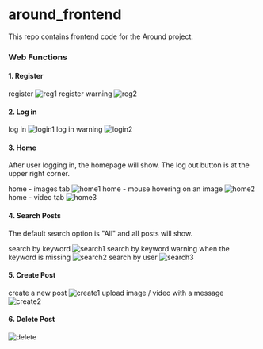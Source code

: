 # around_frontend
This repo contains frontend code for the Around project.

### Web Functions

#### 1. Register
register
![reg1](images/register.PNG)
register warning
![reg2](images/register2.PNG)

#### 2. Log in
log in
![login1](images/login.PNG)
log in warning
![login2](images/login2.PNG)

#### 3. Home
After user logging in, the homepage will show. The log out button is at the upper right corner.

home - images tab
![home1](images/home.PNG)
home - mouse hovering on an image
![home2](images/home_mouse_hover.PNG)
home - video tab
![home3](images/video.PNG)

#### 4. Search Posts
The default search option is "All" and all posts will show.

search by keyword
![search1](images/search_by_keyword.PNG)
search by keyword warning when the keyword is missing
![search2](images/search_by_keyword2.PNG)
search by user
![search3](images/search_by_user.PNG)

#### 5. Create Post
create a new post
![create1](images/create_post.PNG)
upload image / video with a message
![create2](images/create_post2.PNG)

#### 6. Delete Post
![delete](images/delete.PNG)
